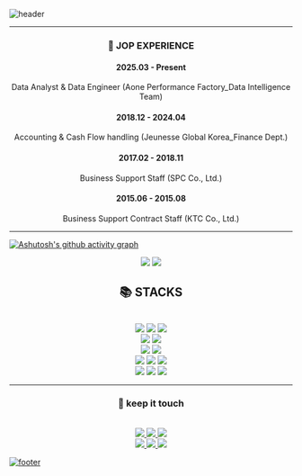 ![header](https://capsule-render.vercel.app/api?type=Waving&color=gradient&height=300&section=header&text=Hello%20Word!👋%20I%20AM%20RENA!&fontSize=48)

---
<div align=center> 

### 👔 JOP EXPERIENCE
  
#### 2025.03 - Present 
Data Analyst & Data Engineer
(Aone Performance Factory_Data Intelligence Team)

#### 2018.12 - 2024.04 
Accounting & Cash Flow handling
(Jeunesse Global Korea_Finance Dept.)

#### 2017.02 - 2018.11
Business Support Staff
(SPC Co., Ltd.)

#### 2015.06 - 2015.08
Business Support Contract Staff
(KTC Co., Ltd.)


</div>

---

[![Ashutosh's github activity graph](https://github-readme-activity-graph.vercel.app/graph?username=rena-data&bg_color=fffff&color=708090&theme=github)](https://github.com/ashutosh00710/github-readme-activity-graph)

<div align=center><img src="https://github-readme-stats.vercel.app/api/top-langs/?username=rena-data&layout=compact&theme=transparent&hide=jupyter%20notebook"> <img src="https://github-readme-stats.vercel.app/api?username=rena-data&show_icons=true&theme=transparent&include_all_commits=true&count_private=true&line_height=20"></div>

<div align=center><h2>📚 STACKS</h2></div>

<div align=center> 
  <br>
  <img src="https://img.shields.io/badge/python-3776AB?style=for-the-badge&logo=python&logoColor=white"> 
  <img src="https://img.shields.io/badge/selenium-43B02A?style=for-the-badge&logo=Selenium&logoColor=white">
  <img src="https://img.shields.io/badge/tableau-E97627?style=for-the-badge&logo=Tableau&logoColor=white">

  <br>
  <img src="https://img.shields.io/badge/scikitlearn-F7931E?style=for-the-badge&logo=Scikit-learn&logoColor=white">
  <img src="https://img.shields.io/badge/tensorflow-FF6F00?style=for-the-badge&logo=tensorflow&logoColor=white">

  <br>
  <img src="https://img.shields.io/badge/streamlit-FF4B4B?style=for-the-badge&logo=streamlit&logoColor=white">
  <img src="https://img.shields.io/badge/fastapi-009688?style=for-the-badge&logo=FastAPI&logoColor=white">
  <br>

  <img src="https://img.shields.io/badge/linux-FCC624?style=for-the-badge&logo=linux&logoColor=black"> 
  <img src="https://img.shields.io/badge/mysql-4479A1?style=for-the-badge&logo=mysql&logoColor=white"> 
  <img src="https://img.shields.io/badge/postgresql-4169E1?style=for-the-badge&logo=PostgreSQL&logoColor=white"> 

  <br>
  <img src="https://img.shields.io/badge/github-181717?style=for-the-badge&logo=github&logoColor=white">
  <img src="https://img.shields.io/badge/git-F05032?style=for-the-badge&logo=git&logoColor=white">
  <img src="https://img.shields.io/badge/docker-2496ED?style=for-the-badge&logo=Docker&logoColor=white">
  <br>
  
</div>

---

<div align=center>
  <h3> 
    🤝 keep it touch 
  </h3>
</div>

<div align=center> 
  <br>
  <a href="https://ldsjoy.tistory.com/"><img src="https://img.shields.io/badge/My blog-33FFCE?style=for-the-badge&logo=githubpages&logoColor=black">
  <a href="mailto:ldsjoy@naver.com"><img src="https://img.shields.io/badge/gmail-EA4335?style=for-the-badge&logo=Gmail&logoColor=white">
  <a href="https://github.com/rena-data"><img src="https://img.shields.io/badge/github-181717?style=for-the-badge&logo=Github&logoColor=white"> 
    
  <br>
  <a href="https://www.linkedin.com/in/rena-data-analyst/"><img src="https://img.shields.io/badge/linkedin-0A66C2?style=for-the-badge&logo=LinkedIn&logoColor=white">
  <a href="https://www.facebook.com/rena.jo2/"><img src="https://img.shields.io/badge/facebook-1877F2?style=for-the-badge&logo=Facebook&logoColor=white">
  <a href="https://www.instagram.com/rn.jo2/"><img src="https://img.shields.io/badge/instagram-E4405F?style=for-the-badge&logo=Instagram&logoColor=white">
    
  <br>
  
</div>

![footer](https://capsule-render.vercel.app/api?type=Waving&color=gradient&height=100&section=footer)
